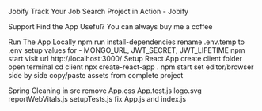 Jobify
Track Your Job Search
Project in Action - Jobify

Support
Find the App Useful? You can always buy me a coffee

Run The App Locally
npm run install-dependencies
rename .env.temp to .env
setup values for - MONGO_URL, JWT_SECRET, JWT_LIFETIME
npm start
visit url http://localhost:3000/
Setup React App
create client folder
open terminal
cd client
npx create-react-app .
npm start
set editor/browser side by side
copy/paste assets from complete project

Spring Cleaning
in src remove
App.css
App.test.js
logo.svg
reportWebVitals.js
setupTests.js
fix App.js and index.js